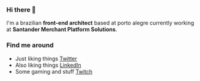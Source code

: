 ### Hi there 👋

I'm a brazilian **front-end architect** based at porto alegre currently working at **Santander Merchant Platform Solutions**.

### Find me around
- Just liking things <a href="https://www.twitter.com/recs182">Twitter</a>
- Also liking things <a href="https://www.linkedin.com/in/recs182/">LinkedIn</a>
- Some gaming and stuff <a href="https://www.twitch.tv/woodlie">Twitch</a>
